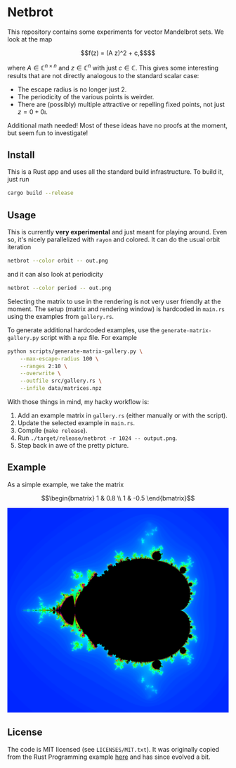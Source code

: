 Netbrot
=======

This repository contains some experiments for vector Mandelbrot sets. We look
at the map
```math
f(z) = (A z)^2 + c,$$
```
where $A \in \mathbb{C}^{n \times n}$ and $z \in \mathbb{C}^n$ with just
$c \in \mathbb{C}$. This gives some interesting results that are not directly
analogous to the standard scalar case:

* The escape radius is no longer just $2$.
* The periodicity of the various points is weirder.
* There are (possibly) multiple attractive or repelling fixed points, not just
  $z = 0 + 0\imath$.

Additional math needed! Most of these ideas have no proofs at the moment, but
seem fun to investigate!

Install
-------

This is a Rust app and uses all the standard build infrastructure. To build it,
just run
```bash
cargo build --release
```

Usage
-----

This is currently **very experimental** and just meant for playing around. Even
so, it's nicely parallelized with `rayon` and colored. It can do the usual orbit
iteration
```bash
netbrot --color orbit -- out.png
```
and it can also look at periodicity
```bash
netbrot --color period -- out.png
```

Selecting the matrix to use in the rendering is not very user friendly at the moment.
The setup (matrix and rendering window) is hardcoded in `main.rs` using the
examples from `gallery.rs`.

To generate additional hardcoded examples, use the `generate-matrix-gallery.py`
script with a `npz` file. For example
```bash
python scripts/generate-matrix-gallery.py \
    --max-escape-radius 100 \
    --ranges 2:10 \
    --overwrite \
    --outfile src/gallery.rs \
    --infile data/matrices.npz
```

With those things in mind, my hacky workflow is:
1. Add an example matrix in `gallery.rs` (either manually or with the script).
2. Update the selected example in `main.rs`.
3. Compile (`make release`).
4. Run `./target/release/netbrot -r 1024 -- output.png`.
5. Step back in awe of the pretty picture.

Example
-------

As a simple example, we take the matrix
```math
\begin{bmatrix}
1 & 0.8 \\
1 & -0.5
\end{bmatrix}
```

<p align="center">
    <img src="https://github.com/alexfikl/netbrot/blob/main/docs/netbrot-2x2.png?raw=true" alt="Netbrot 2x2"/>
</p>

License
-------

The code is MIT licensed (see `LICENSES/MIT.txt`). It was originally copied
from the Rust Programming example [here](https://github.com/ProgrammingRust/mandelbrot)
and has since evolved a bit.
